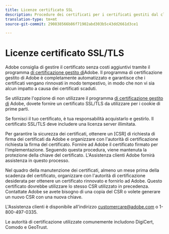```yaml
---
title: Licenze certificato SSL
description: Procedure dei certificati per i certificati gestiti dal cliente
translation-type: tm+mt
source-git-commit: 290838566b86f71902abd303b5c43dd2661d3ce1

---
```



# Licenze certificato SSL/TLS

Adobe consiglia di gestire il certificato senza costi aggiuntivi tramite il programma [di certificazione gestito di](https://marketing.adobe.com/resources/help/en_US/whitepapers/first_party_cookies/adobe_managed_cert_pgm.html)Adobe.  Il programma di certificazione gestito di Adobe è completamente automatizzato e garantisce che i certificati vengano rinnovati in modo tempestivo, in modo che non vi sia alcun impatto a causa dei certificati scaduti.

Se utilizzate l&#39;opzione di non utilizzare il programma [di certificazione gestito di](https://marketing.adobe.com/resources/help/en_US/whitepapers/first_party_cookies/adobe_managed_cert_pgm.html) Adobe, dovete fornire un certificato SSL/TLS da utilizzare per i cookie di prime parti.

Se fornisci il tuo certificato, è tua responsabilità acquistarlo e gestirlo.  Il certificato SSL/TLS deve includere una licenza server illimitata.

Per garantire la sicurezza dei certificati, ottenere un [CSR] di richiesta di firma dei certificati da Adobe e organizzare con l&#39;autorità di certificazione richiesta la firma del certificato.  Fornire ad Adobe il certificato firmato per l&#39;implementazione.  Seguendo questa procedura, viene mantenuta la protezione della chiave del certificato.  L&#39;Assistenza clienti Adobe fornirà assistenza in questo processo.

Nel quadro della manutenzione dei certificati, almeno un mese prima della scadenza del certificato, organizzare con l&#39;autorità di certificazione desiderata per ottenere un certificato rinnovato e fornirlo ad Adobe.  Questo certificato dovrebbe utilizzare lo stesso CSR utilizzato in precedenza.  Contattate Adobe se avete bisogno di una copia del CSR o volete generare un nuovo CSR con una nuova chiave.

L&#39;Assistenza clienti è disponibile all&#39;indirizzo customercare@adobe.com o 1-800-497-0335.

Le autorità di certificazione utilizzate comunemente includono DigiCert, Comodo e GeoTrust.
